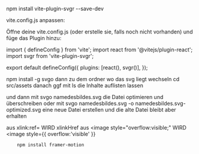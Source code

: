 npm install vite-plugin-svgr --save-dev

vite.config.js anpassen:

Öffne deine vite.config.js (oder erstelle sie, falls noch nicht vorhanden) und füge das Plugin hinzu:

import { defineConfig } from 'vite';
import react from '@vitejs/plugin-react';
import svgr from 'vite-plugin-svgr';

export default defineConfig({
plugins: [react(), svgr()],
});

npm install -g svgo 
dann zu dem ordner wo das svg liegt wechseln
cd src/assets
danach ggf mit ls die Inhalte auflisten lassen 

und dann mit svgo namedesbildes.svg die Datei optimieren und überschreiben
oder mit svgo namedesbildes.svg -o namedesbildes.svg-optimized.svg eine neue Datei erstellen und die alte Datei bleibt aber erhalten

aus xlink:ref= WIRD xlinkHref
aus 
		<image style="overflow:visible;" WIRD <image style={{ overflow:'visible' }}

		npm install framer-motion
